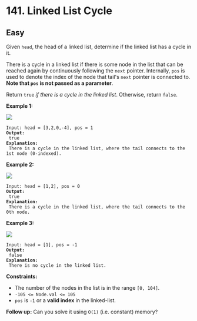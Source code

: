 # 141. Linked List Cycle

## Easy



Given `head`, the head of a linked list, determine if the linked list has a cycle in it.

There is a cycle in a linked list if there is some node in the list that can be reached again by continuously following the `next` pointer. Internally, `pos` is used to denote the index of the node that tail's `next` pointer is connected to. **Note that `pos` is not passed as a parameter**.

Return `true` _if there is a cycle in the linked list_. Otherwise, return `false`.

&#x20;

**Example 1:**

![](https://assets.leetcode.com/uploads/2018/12/07/circularlinkedlist.png)

<pre><code>Input: head = [3,2,0,-4], pos = 1
<strong>Output:
</strong> true
<strong>Explanation:
</strong> There is a cycle in the linked list, where the tail connects to the 1st node (0-indexed).
</code></pre>

**Example 2:**

![](https://assets.leetcode.com/uploads/2018/12/07/circularlinkedlist\_test2.png)

<pre><code>Input: head = [1,2], pos = 0
<strong>Output:
</strong> true
<strong>Explanation:
</strong> There is a cycle in the linked list, where the tail connects to the 0th node.
</code></pre>

**Example 3:**

![](https://assets.leetcode.com/uploads/2018/12/07/circularlinkedlist\_test3.png)

<pre><code>Input: head = [1], pos = -1
<strong>Output:
</strong> false
<strong>Explanation:
</strong> There is no cycle in the linked list.
</code></pre>

&#x20;

**Constraints:**

* The number of the nodes in the list is in the range `[0, 104]`.
* `-105 <= Node.val <= 105`
* `pos` is `-1` or a **valid index** in the linked-list.

&#x20;

**Follow up:** Can you solve it using `O(1)` (i.e. constant) memory?
